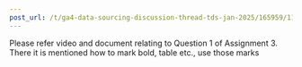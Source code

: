 ```yaml
---
post_url: /t/ga4-data-sourcing-discussion-thread-tds-jan-2025/165959/114
---
```

Please refer video and document relating to Question 1 of Assignment 3. There it is mentioned how to mark bold, table etc., use those marks